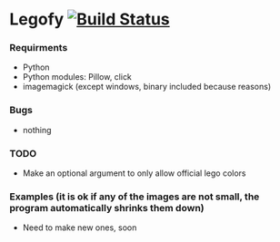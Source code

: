 # Legofy [![Build Status](https://travis-ci.org/JuanPotato/Legofy.svg?branch=master)](https://travis-ci.org/JuanPotato/Legofy)

### Requirments
* Python
* Python modules: Pillow, click
* imagemagick (except windows, binary included because reasons)

### Bugs
* nothing

### TODO
* Make an optional argument to only allow official lego colors

### Examples (it is ok if any of the images are not small, the program automatically shrinks them down)
* Need to make new ones, soon
